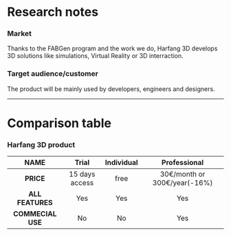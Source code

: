 # Research notes
### Market
Thanks to the FABGen program and the work we do, Harfang 3D develops 3D solutions like simulations, Virtual Reality or 3D interraction.

### Target audience/customer
The product will be mainly used by developers, engineers and designers.

---
# Comparison table

### Harfang 3D product

| **NAME** | Trial | Individual | Professional |
| :-: | :-: | :-: | :-: |
| **PRICE** | 15 days access | free | 30€/month or 300€/year(-16%) |
| **ALL FEATURES** | Yes | Yes | Yes |
| **COMMECIAL USE** | No | No | Yes |
